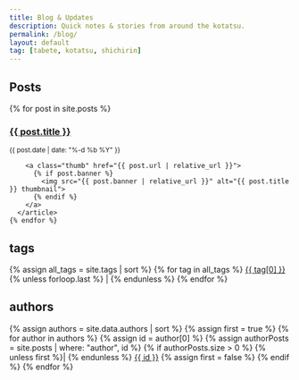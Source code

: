 ```yaml
---
title: Blog & Updates
description: Quick notes & stories from around the kotatsu.
permalink: /blog/
layout: default
tag: [tabete, kotatsu, shichirin]
---
```


<div class="blog-index">

  <main class="blog-list">
    <h2>Posts</h2>
    {% for post in site.posts %}
      <article class="post-card">
        <h3><a href="{{ post.url | relative_url }}">{{ post.title }}</a></h3>
        <small>{{ post.date | date: "%-d %b %Y" }}</small>

        <a class="thumb" href="{{ post.url | relative_url }}">
          {% if post.banner %}
            <img src="{{ post.banner | relative_url }}" alt="{{ post.title }} thumbnail">
          {% endif %}
        </a>
      </article>
    {% endfor %}
  </main>

  <aside class="blog-tags">
    <h2>tags</h2>
    <p class="tag-cloud">
      {% assign all_tags = site.tags | sort %}
      {% for tag in all_tags %}
        <a href="/tag/{{ tag[0] | slugify }}/">{{ tag[0] }}</a>{% unless forloop.last %} | {% endunless %}
      {% endfor %}
    </p>
    <h2>authors</h2>
    <p class="tag-cloud">
      {% assign authors = site.data.authors | sort %}
      {% assign first = true %}
      {% for author in authors %}
        {% assign id          = author[0] %}
        {% assign authorPosts = site.posts | where: "author", id %}
        {% if authorPosts.size > 0 %}
          {% unless first %}| {% endunless %}
          <a href="/author/{{ id }}/">{{ id }}</a>
          {% assign first = false %}
        {% endif %}
      {% endfor %}
    </p>

  </aside>

</div>
